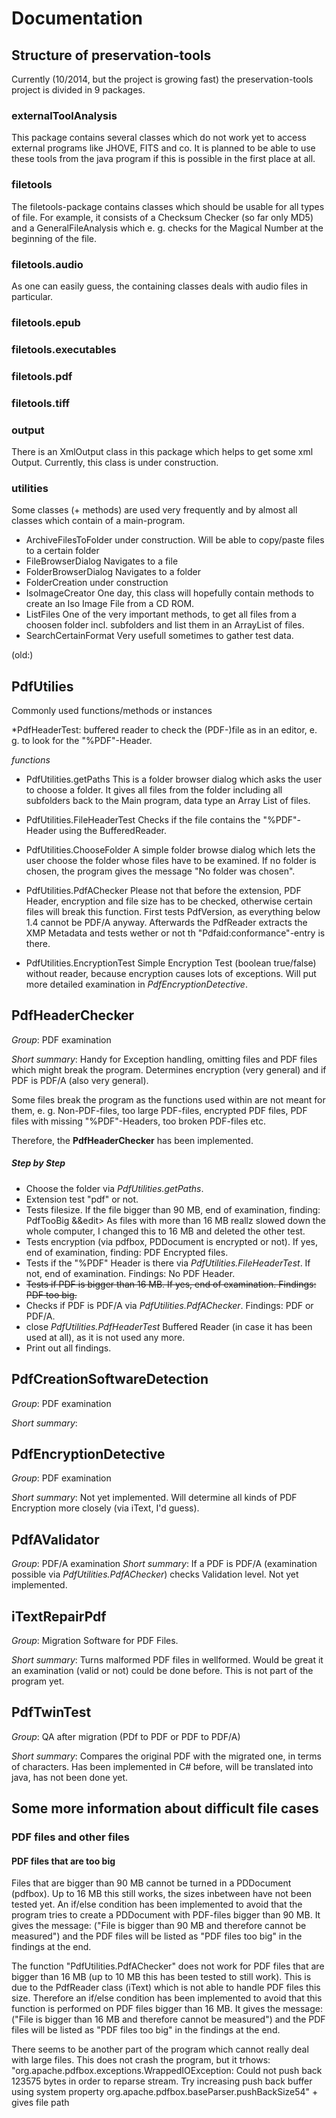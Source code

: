 
# Documentation


## Structure of preservation-tools

Currently (10/2014, but the project is growing fast) the preservation-tools project is divided in 9 packages.

### externalToolAnalysis
This package contains several classes which do not work yet to access external programs like JHOVE, FITS and co. It is planned to be able to use these tools from the java program if this is possible in the first place at all.

### filetools
The filetools-package contains classes which should be usable for all types of file. For example, it consists of a Checksum Checker (so far only MD5) and a GeneralFileAnalysis which e. g. checks for the Magical Number at the beginning of the file.

### filetools.audio
As one can easily guess, the containing classes deals with audio files in particular.

### filetools.epub

### filetools.executables

### filetools.pdf

### filetools.tiff

### output
There is an XmlOutput class in this package which helps to get some xml Output. Currently, this class is under construction.

### utilities
Some classes (+ methods) are used very frequently and by almost all classes which contain of a main-program.
* ArchiveFilesToFolder
under construction. Will be able to copy/paste files to a certain folder
* FileBrowserDialog
Navigates to a file
* FolderBrowserDialog
Navigates to a folder
* FolderCreation
under construction
* IsoImageCreator
One day, this class will hopefully contain methods to create an Iso Image File from a CD ROM.
* ListFiles
One of the very important methods, to get all files from a choosen folder incl. subfolders and list them in an ArrayList of files.
* SearchCertainFormat
Very usefull sometimes to gather test data.

(old:)

## PdfUtilies

Commonly used functions/methods or instances

*PdfHeaderTest: buffered reader to check the (PDF-)file as in an editor, e. g. to look for the "%PDF"-Header.

*functions*
* PdfUtilities.getPaths
This is a folder browser dialog which asks the user to choose a folder. It gives all files from the folder including all subfolders back to the Main program, data type an Array List of files.

* PdfUtilities.FileHeaderTest
Checks if the file contains the "%PDF"-Header using the BufferedReader.

* PdfUtilities.ChooseFolder
A simple folder browse dialog which lets the user choose the folder whose files have to be examined.
If no folder is chosen, the program gives the message "No folder was chosen".

* PdfUtilities.PdfAChecker
Please not that before the extension, PDF Header, encryption and file size has to be checked, otherwise certain files will break this function.
First tests PdfVersion, as everything below 1.4 cannot be PDF/A anyway.
Afterwards the PdfReader extracts the XMP Metadata and tests wether or not th "Pdfaid:conformance"-entry is there.

* PdfUtilities.EncryptionTest
Simple Encryption Test (boolean true/false) without reader, because encryption causes lots of exceptions.
Will put more detailed examination in *PdfEncryptionDetective*.
	  

## PdfHeaderChecker

*Group*: PDF examination

*Short summary*: Handy for Exception handling, omitting files and PDF files which might break the program. Determines encryption (very general) and if PDF is PDF/A (also very general).

Some files break the program as the functions used within are not meant for them, e. g. Non-PDF-files, too large PDF-files, encrypted PDF files, PDF files with missing "%PDF"-Headers, too broken PDF-files etc.

Therefore, the **PdfHeaderChecker** has been implemented.

##### Step by Step
* Choose the folder via *PdfUtilities.getPaths*. 
* Extension test "pdf" or not.
* Tests filesize. If the file bigger than 90 MB, end of examination, finding: PdfTooBig  &&edit> As files with more than 16 MB reallz slowed down the whole computer, I changed this to 16 MB and deleted the other test.
* Tests encryption (via pdfbox, PDDocument is encrypted or not). If yes, end of examination, finding: PDF Encrypted files.
* Tests if the "%PDF" Header is there via *PdfUtilities.FileHeaderTest*. If not, end of examination. Findings: No PDF Header.
* ~~Tests if PDF is bigger than 16 MB. If yes, end of examination. Findings: PDF too big.~~
* Checks if PDF is PDF/A via *PdfUtilities.PdfAChecker*. Findings: PDF or PDF/A.
* close *PdfUtilities.PdfHeaderTest* Buffered Reader (in case it has been used at all), as it is not used any more.
* Print out all findings.

## PdfCreationSoftwareDetection

*Group*: PDF examination

*Short summary*: 

## PdfEncryptionDetective

*Group*: PDF examination

*Short summary*: Not yet implemented. Will determine all kinds of PDF Encryption more closely (via iText, I'd guess).

## PdfAValidator

*Group*: PDF/A examination
*Short summary*: If a PDF is PDF/A (examination possible via *PdfUtilities.PdfAChecker*) checks Validation level. Not yet implemented.

##  iTextRepairPdf

*Group*: Migration Software for PDF Files.

*Short summary*: Turns malformed PDF files in wellformed. Would be great it an examination (valid or not) could be done before. This is not part of the program yet.

## PdfTwinTest

*Group*: QA after migration (PDf to PDF or PDF to PDF/A)

*Short summary*: Compares the original PDF with the migrated one, in terms of characters. Has been implemented in C# before, will be translated into java, has not been done yet.

## Some more information about difficult file cases

### PDF files and other files

#### PDF files that are too big

Files that are bigger than 90 MB cannot be turned in a PDDocument (pdfbox). Up to 16 MB this still works, the sizes inbetween have not been tested yet.
An if/else condition has been implemented to avoid that the program tries to create a PDDocument with PDF-files bigger than 90 MB. It gives the message: ("File is bigger than 90 MB and therefore cannot be measured") and the PDF files will be listed as "PDF files too big" in the findings at the end.

The function "PdfUtilities.PdfAChecker" does not work for PDF files that are bigger than 16 MB (up to 10 MB this has been tested to still work). This is due to the PdfReader class (iText) which is not able to handle PDF files this size.
Therefore an if/else condition has been implemented to avoid that this function is performed on PDF files bigger than 16 MB. It gives the message: ("File is bigger than 16 MB and therefore cannot be measured") and the PDF files will be listed as "PDF files too big" in the findings at the end.

There seems to be another part of the program which cannot really deal with large files. This does not crash the program, but it trhows:
"org.apache.pdfbox.exceptions.WrappedIOException: Could not push back 123575 bytes in order to reparse stream. Try increasing push back buffer using system property org.apache.pdfbox.baseParser.pushBackSize54" + gives file path
